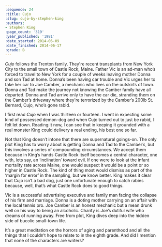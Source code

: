 ```yaml
---
:sequence: 24
:title: Cujo
:slug: cujo-by-stephen-king
:authors:
- Stephen King
:page_count: '319'
:year_published: '1981'
:date_started: 2014-06-09
:date_finished: 2014-06-17
:grade: B
---
```


_Cujo_ follows the Trenton family. They're recent transplants from New York City to the small town of Castle Rock, Maine. Father Vic is an ad-man who’s forced to travel to New York for a couple of weeks leaving mother Donna and son Tad at home. Donna’s been having car trouble and Vic urges her to take her car to Joe Camber, a mechanic who lives on the outskirts of town. Donna and Tad make the journey not knowing the Camber family have all departed. Donna and Tad arrive only to have the car die, stranding them on the Camber’s driveway where they're terrorized by the Camber’s 200lb St. Bernard, Cujo, who’s gone rabid.

I first read _Cujo_ when I was thirteen or fourteen. I went in expecting some kind of possessed demon-dog and when Cujo turned out to just be rabid, I felt let down. Reading it now, I can see that in keeping it grounded with a real monster King could delivery a real ending, his best one so far.

Not that King doesn’t intone that there are supernatural goings-on. The only plot King has to worry about is getting Donna and Tad to the Camber’s, but this involves a series of compounding circumstances. We accept them because in King’s hands Castle Rock itself becomes a central character, one with, lets say, an ‘inclination’ toward evil. If one were to look at the infant mortality rate across Maine, one would suspect it would be a point or so higher in Castle Rock. The kind of thing most would dismiss as part of the ‘margin for error’ in the sampling, but we know better. King makes it clear that Cujo isn’t a bad dog, just one unfortunate enough to catch rabies because, well, that’s what Castle Rock does to good things.

Vic is a successful advertising executive and family man facing the collapse of his firm and marriage. Donna is a doting mother carrying on an affair with the local tennis pro. Joe Camber is an honest mechanic but a mean drunk well on his way to being an alcoholic. Charity is Joe’s dutiful wife who dreams of running away. Free from plot, King dives deep into the hidden side of bucolic small-town life.

It’s a great meditation on the horrors of aging and parenthood and all the things that I couldn’t hope to relate to in the eighth grade. And did I mention that none of the characters are writers?
